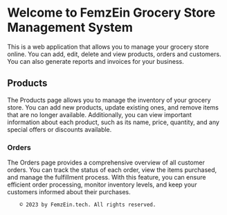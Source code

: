 <html lang="en">
    <div class="landing">
        <div class="container">
            <h1>Welcome to FemzEin Grocery Store Management System</h1>
            <p>This is a web application that allows you to manage your grocery store online. You can add, edit, delete and view products, orders and customers. You can also generate reports and invoices for your business.</p>     
            <div class="page-description">
      <h2>Products</h2>
      <p>
        The Products page allows you to manage the inventory of your grocery store. You can add new products, update existing ones, and remove items that are no longer available. Additionally, you can view important information about each product, such as its name, price, quantity, and any special offers or discounts available.
      </p>
    </div>
    <div class="page-description">
      <h3>Orders</h3>
      <p>
        The Orders page provides a comprehensive overview of all customer orders. You can track the status of each order, view the items purchased, and manage the fulfillment process. With this feature, you can ensure efficient order processing, monitor inventory levels, and keep your customers informed about their purchases. </p>
    
        © 2023 by FemzEin.tech. All rights reserved.
    
</body>
    </html>

